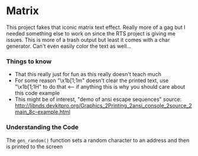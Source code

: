 # Matrix

This project fakes that iconic matrix text effect. Really more of a gag but I needed something else to work on since the RTS project is giving me issues. This is more of a trash output but least it comes with a char generator. Can't even easily color the text as well...

### Things to know
* That this really just for fun as this really doesn't teach much
* For some reason "\x1b[1;1m" doesn't clear the printed text, use "\x1b[1;1H" to do that <-- if anything this is why you should care about this code example
* This might be of interest, "demo of ansi escape sequences" source: http://libnds.devkitpro.org/Graphics_2Printing_2ansi_console_2source_2main_8c-example.html

### Understanding the Code

The `gen_random()` function sets a random character to an address and then is printed to the screen

